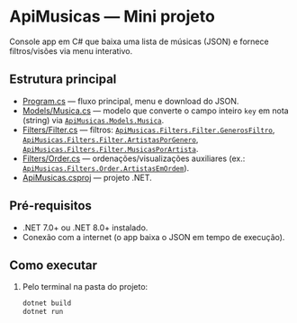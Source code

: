 # ApiMusicas — Mini projeto

Console app em C# que baixa uma lista de músicas (JSON) e fornece filtros/visões via menu interativo.

## Estrutura principal
- [Program.cs](Program.cs) — fluxo principal, menu e download do JSON.
- [Models/Musica.cs](Models/Musica.cs) — modelo que converte o campo inteiro `key` em nota (string) via [`ApiMusicas.Models.Musica`](Models/Musica.cs).
- [Filters/Filter.cs](Filters/Filter.cs) — filtros: [`ApiMusicas.Filters.Filter.GenerosFiltro`](Filters/Filter.cs), [`ApiMusicas.Filters.Filter.ArtistasPorGenero`](Filters/Filter.cs), [`ApiMusicas.Filters.Filter.MusicasPorArtista`](Filters/Filter.cs).
- [Filters/Order.cs](Filters/Order.cs) — ordenações/visualizações auxiliares (ex.: [`ApiMusicas.Filters.Order.ArtistasEmOrdem`](Filters/Order.cs)).
- [ApiMusicas.csproj](ApiMusicas.csproj) — projeto .NET.

## Pré-requisitos
- .NET 7.0+ ou .NET 8.0+ instalado.
- Conexão com a internet (o app baixa o JSON em tempo de execução).

## Como executar
1. Pelo terminal na pasta do projeto:
   ```sh
   dotnet build
   dotnet run
